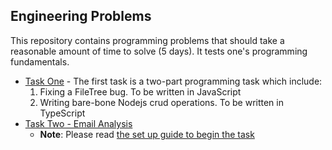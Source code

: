 ## Engineering Problems

This repository contains programming problems that should take a reasonable amount of time to solve (5 days).
It tests one's programming fundamentals.

- [Task One](task-one/README.md) - The first task is a two-part programming task which include:
  1. Fixing a FileTree bug. To be written in JavaScript
  2. Writing bare-bone Nodejs crud operations. To be written in TypeScript    
- [Task Two - Email Analysis](task-two/task.md)
  - **Note**: Please read [the set up guide to begin the task](task-two/README.md)
